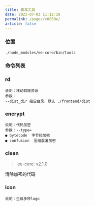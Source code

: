 ```yaml
---
title: 脚本工具
date: 2023-07-03 11:12:19
permalink: /pages/c0859e/
article: false
---
```


### 位置
```
./node_modules/ee-core/bin/tools
```
### 命令列表
###  rd 
```
说明：移动前端资源
参数：
--dist_dir 指定目录，默认 ./frontend/dist
```

### encrypt
```
说明：代码加密
参数：--type=
● bytecode  字节码加密
● confusion  压缩混淆加密 
```
### clean
> ee-core: v2.1.0

清除加密的代码

### icon
```
说明：生成多种logo
```


